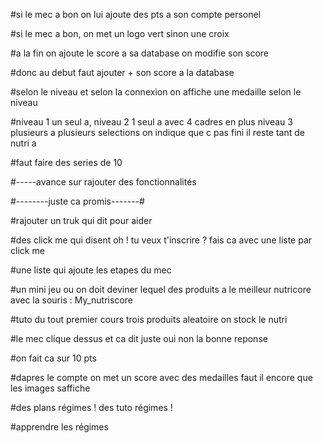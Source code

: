 
#si le mec a bon on lui ajoute des pts a son compte personel

#si le mec a bon, on met un logo vert sinon une croix

#a la fin on ajoute le score a sa database on modifie son score

#donc au debut faut ajouter  + son score a la database

#selon le niveau et selon la connexion on affiche une medaille selon le niveau


#niveau 1 un seul a, niveau 2 1 seul a avec 4 cadres en plus niveau 3 plusieurs a plusieurs selections on indique que c pas fini il reste tant de nutri a

#faut faire des series de 10





#-----avance sur rajouter des fonctionnalités

#--------juste ca promis-------#

#rajouter un truk qui dit pour aider

  #des click me qui disent oh ! tu veux t'inscrire ? fais ca avec une liste par click me
  
  #une liste qui ajoute les etapes du mec

#un mini jeu ou on doit deviner lequel des produits a le meilleur nutricore avec la souris : My_nutriscore

  #tuto du tout premier cours trois produits aleatoire on stock le nutri
  
  #le mec clique dessus et ca dit juste oui non la bonne reponse
  
  #on fait ca sur 10 pts
  
  #dapres le compte on met un score avec des medailles faut il encore que les images saffiche

#des plans régimes ! des tuto régimes ! 

  #apprendre les régimes

